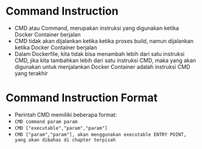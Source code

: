 # Command Instruction

- CMD atau Command, merupakan instruksi yang digunakan ketika Docker Container berjalan
- CMD tidak akan dijalankan ketika ketika proses build, namun dijalankan ketika Docker Container berjalan
- Dalam Dockerfile, kita tidak bisa menambah lebih dari satu instruksi CMD, jika kita tambahkan lebih dari satu instruksi CMD, maka yang akan digunakan untuk menjalankan Docker Container adalah instruksi CMD yang terakhir

# Command Instruction Format

- Perintah CMD memiliki beberapa format:
- `CMD command param param`
- `CMD ["executable","param","param"]`
- `CMD ["param","param"], akan menggunakan executable ENTRY POINT, yang akan dibahas di chapter terpisah`